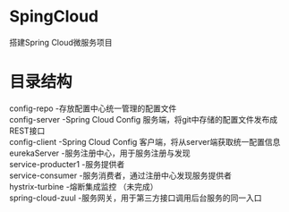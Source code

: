 # SpingCloud
搭建Spring Cloud微服务项目

# 目录结构
config-repo    -存放配置中心统一管理的配置文件 <br />
config-server  -Spring Cloud Config 服务端，将git中存储的配置文件发布成REST接口 <br />
config-client  -Spring Cloud Config 客户端，将从server端获取统一配置信息 <br />
eurekaServer   -服务注册中心，用于服务注册与发现 <br />
service-producter1  -服务提供者 <br />
service-consumer  -服务消费者，通过注册中心发现服务提供者 <br />
hystrix-turbine   -熔断集成监控 （未完成）<br />
spring-cloud-zuul -服务网关，用于第三方接口调用后台服务的同一入口 <br />


